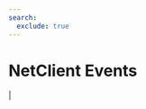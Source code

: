 ```yaml
---
search:
  exclude: true
---
```


<h1 class="heading"><span class="name">NetClient Events</span></h1>

|
